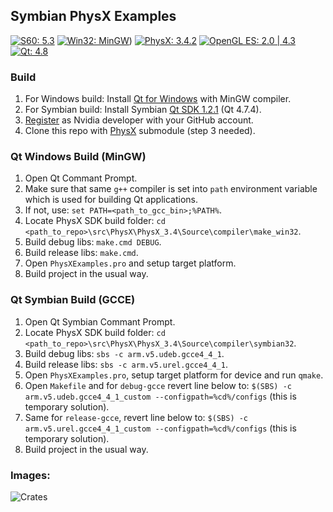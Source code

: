 ## Symbian PhysX Examples
[![S60: 5.3](https://img.shields.io/badge/s60-5.3-lightgrey.svg)](https://en.wikipedia.org/wiki/S60_(software_platform))
[![Win32: MinGW](https://img.shields.io/badge/win32-mingw-lightgrey.svg)](http://www.mingw.org))
[![PhysX: 3.4.2](https://img.shields.io/badge/physx-3.4.2-brightgreen.svg)](https://github.com/NVIDIAGameWorks/PhysX-3.4)
[![OpenGL ES: 2.0 | 4.3](https://img.shields.io/badge/opengl%20es-2.0-brightgreen.svg)](https://www.google.com/search?q=gpu+drivers)
[![Qt: 4.8](https://img.shields.io/badge/qt-4.8-green.svg)](https://www.qt.io)

### Build
1. For Windows build: Install [Qt for Windows](https://www.qt.io/) with MinGW compiler.
2. For Symbian build: Install Symbian [Qt SDK 1.2.1](https://www.mediafire.com/folder/79jhy594xb3uk/Symbian_Development) (Qt 4.7.4).
3. [Register](https://developer.nvidia.com/physx-source-github) as Nvidia developer with your GitHub account.
4. Clone this repo with [PhysX](https://github.com/djbozkosz/PhysX-3.4) submodule (step 3 needed).

### Qt Windows Build (MinGW)
1. Open Qt Commant Prompt.
2. Make sure that same `g++` compiler is set into `path` environment variable which is used for building Qt applications.
3. If not, use: `set PATH=<path_to_gcc_bin>;%PATH%`.
4. Locate PhysX SDK build folder: `cd <path_to_repo>\src\PhysX\PhysX_3.4\Source\compiler\make_win32`.
5. Build debug libs: `make.cmd DEBUG`.
6. Build release libs: `make.cmd`.
7. Open `PhysXExamples.pro` and setup target platform.
8. Build project in the usual way.

### Qt Symbian Build (GCCE)
1. Open Qt Symbian Commant Prompt.
2. Locate PhysX SDK build folder: `cd <path_to_repo>\src\PhysX\PhysX_3.4\Source\compiler\symbian32`.
3. Build debug libs: `sbs -c arm.v5.udeb.gcce4_4_1`.
4. Build release libs: `sbs -c arm.v5.urel.gcce4_4_1`.
5. Open `PhysXExamples.pro`, setup target platform for device and run `qmake`.
6. Open `Makefile` and for `debug-gcce` revert line below to: `$(SBS) -c arm.v5.udeb.gcce4_4_1_custom --configpath=%cd%/configs` (this is temporary solution).
7. Same for `release-gcce`, revert line below to: `$(SBS) -c arm.v5.urel.gcce4_4_1_custom --configpath=%cd%/configs` (this is temporary solution).
8. Build project in the usual way.

### Images:
<img src="https://s15.postimg.cc/qith8huob/Scr_259.jpg" alt="Crates">
